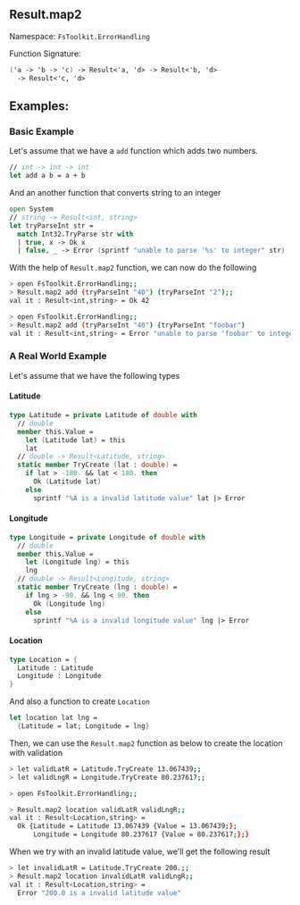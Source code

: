 ## Result.map2

Namespace: `FsToolkit.ErrorHandling`

Function Signature:

```fsharp
('a -> 'b -> 'c) -> Result<'a, 'd> -> Result<'b, 'd> 
  -> Result<'c, 'd>
```

## Examples:

### Basic Example

Let's assume that we have a `add` function which adds two numbers.

```fsharp
// int -> int -> int
let add a b = a + b
```

And an another function that converts string to an integer

```fsharp
open System
// string -> Result<int, string>
let tryParseInt str =
  match Int32.TryParse str with
  | true, x -> Ok x
  | false, _ -> Error (sprintf "unable to parse '%s' to integer" str)
```

With the help of `Result.map2` function, we can now do the following

```bash
> open FsToolkit.ErrorHandling;;
> Result.map2 add (tryParseInt "40") (tryParseInt "2");;
val it : Result<int,string> = Ok 42
```

```bash
> open FsToolkit.ErrorHandling;;
> Result.map2 add (tryParseInt "40") (tryParseInt "foobar")
val it : Result<int,string> = Error "unable to parse 'foobar' to integer"
```

### A Real World Example

Let's assume that we have the following types

#### Latitude

```fsharp
type Latitude = private Latitude of double with
  // double
  member this.Value =
    let (Latitude lat) = this
    lat
  // double -> Result<Latitude, string>
  static member TryCreate (lat : double) =
    if lat > -180. && lat < 180. then
      Ok (Latitude lat)
    else
      sprintf "%A is a invalid latitude value" lat |> Error 
```

#### Longitude

```fsharp
type Longitude = private Longitude of double with
  // double
  member this.Value =
    let (Longitude lng) = this
    lng
  // double -> Result<Longitude, string>
  static member TryCreate (lng : double) =
    if lng > -90. && lng < 90. then
      Ok (Longitude lng)
    else
      sprintf "%A is a invalid longitude value" lng |> Error 
```

#### Location

```fsharp
type Location = {
  Latitude : Latitude
  Longitude : Longitude
}
```

And also a function to create `Location`

```fsharp
let location lat lng =
  {Latitude = lat; Longitude = lng}
```

Then, we can use the `Result.map2` function as below to create the location with validation

```bash
> let validLatR = Latitude.TryCreate 13.067439;;
> let validLngR = Longitude.TryCreate 80.237617;; 

> open FsToolkit.ErrorHandling;;

> Result.map2 location validLatR validLngR;;
val it : Result<Location,string> =
  Ok {Latitude = Latitude 13.067439 {Value = 13.067439;};
      Longitude = Longitude 80.237617 {Value = 80.237617;};}
```

When we try with an invalid latitude value, we'll get the following result

```bash
> let invalidLatR = Latitude.TryCreate 200.;;
> Result.map2 location invalidLatR validLngR;;
val it : Result<Location,string> = 
  Error "200.0 is a invalid latitude value"
```